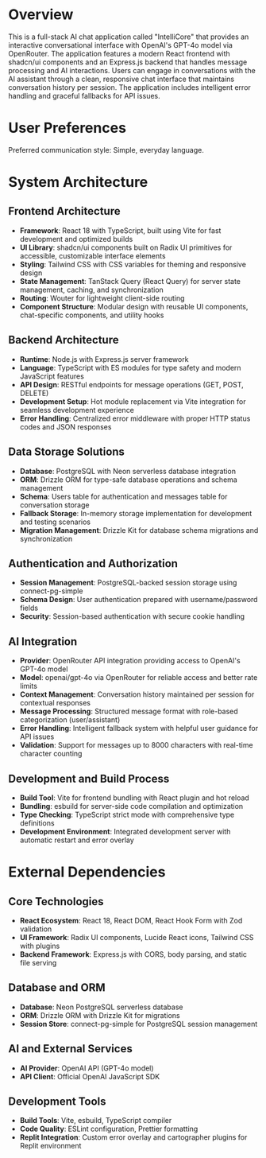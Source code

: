 # Overview

This is a full-stack AI chat application called "IntelliCore" that provides an interactive conversational interface with OpenAI's GPT-4o model via OpenRouter. The application features a modern React frontend with shadcn/ui components and an Express.js backend that handles message processing and AI interactions. Users can engage in conversations with the AI assistant through a clean, responsive chat interface that maintains conversation history per session. The application includes intelligent error handling and graceful fallbacks for API issues.

# User Preferences

Preferred communication style: Simple, everyday language.

# System Architecture

## Frontend Architecture
- **Framework**: React 18 with TypeScript, built using Vite for fast development and optimized builds
- **UI Library**: shadcn/ui components built on Radix UI primitives for accessible, customizable interface elements
- **Styling**: Tailwind CSS with CSS variables for theming and responsive design
- **State Management**: TanStack Query (React Query) for server state management, caching, and synchronization
- **Routing**: Wouter for lightweight client-side routing
- **Component Structure**: Modular design with reusable UI components, chat-specific components, and utility hooks

## Backend Architecture
- **Runtime**: Node.js with Express.js server framework
- **Language**: TypeScript with ES modules for type safety and modern JavaScript features
- **API Design**: RESTful endpoints for message operations (GET, POST, DELETE)
- **Development Setup**: Hot module replacement via Vite integration for seamless development experience
- **Error Handling**: Centralized error middleware with proper HTTP status codes and JSON responses

## Data Storage Solutions
- **Database**: PostgreSQL with Neon serverless database integration
- **ORM**: Drizzle ORM for type-safe database operations and schema management
- **Schema**: Users table for authentication and messages table for conversation storage
- **Fallback Storage**: In-memory storage implementation for development and testing scenarios
- **Migration Management**: Drizzle Kit for database schema migrations and synchronization

## Authentication and Authorization
- **Session Management**: PostgreSQL-backed session storage using connect-pg-simple
- **Schema Design**: User authentication prepared with username/password fields
- **Security**: Session-based authentication with secure cookie handling

## AI Integration
- **Provider**: OpenRouter API integration providing access to OpenAI's GPT-4o model
- **Model**: openai/gpt-4o via OpenRouter for reliable access and better rate limits
- **Context Management**: Conversation history maintained per session for contextual responses
- **Message Processing**: Structured message format with role-based categorization (user/assistant)
- **Error Handling**: Intelligent fallback system with helpful user guidance for API issues
- **Validation**: Support for messages up to 8000 characters with real-time character counting

## Development and Build Process
- **Build Tool**: Vite for frontend bundling with React plugin and hot reload
- **Bundling**: esbuild for server-side code compilation and optimization
- **Type Checking**: TypeScript strict mode with comprehensive type definitions
- **Development Environment**: Integrated development server with automatic restart and error overlay

# External Dependencies

## Core Technologies
- **React Ecosystem**: React 18, React DOM, React Hook Form with Zod validation
- **UI Framework**: Radix UI components, Lucide React icons, Tailwind CSS with plugins
- **Backend Framework**: Express.js with CORS, body parsing, and static file serving

## Database and ORM
- **Database**: Neon PostgreSQL serverless database
- **ORM**: Drizzle ORM with Drizzle Kit for migrations
- **Session Store**: connect-pg-simple for PostgreSQL session management

## AI and External Services
- **AI Provider**: OpenAI API (GPT-4o model)
- **API Client**: Official OpenAI JavaScript SDK

## Development Tools
- **Build Tools**: Vite, esbuild, TypeScript compiler
- **Code Quality**: ESLint configuration, Prettier formatting
- **Replit Integration**: Custom error overlay and cartographer plugins for Replit environment